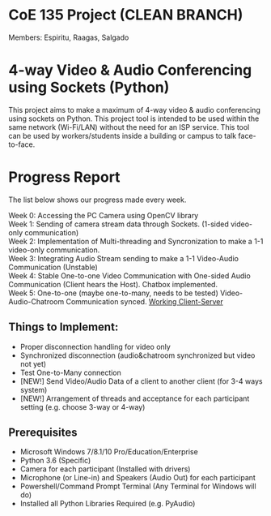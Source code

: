 # CoE 135 Project (CLEAN BRANCH)
Members: Espiritu, Raagas, Salgado

# 4-way Video & Audio Conferencing using Sockets (Python)
This project aims to make a maximum of 4-way video & audio conferencing using sockets on Python. This project tool is intended to be used within the same network (Wi-Fi/LAN) without the need for an ISP service. This tool can be used by workers/students inside a building or campus to talk face-to-face.

# Progress Report
The list below shows our progress made every week.

Week 0: Accessing the PC Camera using OpenCV library  
Week 1: Sending of camera stream data through Sockets. (1-sided video-only communication)  
Week 2: Implementation of Multi-threading and Syncronization to make a 1-1 video-only communication.  
Week 3: Integrating Audio Stream sending to make a 1-1 Video-Audio Communication (Unstable)  
Week 4: Stable One-to-one Video Communication with One-sided Audio Communication (Client hears the Host). Chatbox implemented.  
Week 5: One-to-one (maybe one-to-many, needs to be tested) Video-Audio-Chatroom Communication synced. [Working Client-Server](https://github.com/espiritukarl/CoE135Proj/tree/master/Week3)

## Things to Implement:  
- Proper disconnection handling for video only 
- Synchronized disconnection (audio&chatroom synchronized but video not yet)
- Test One-to-Many connection
- [NEW!] Send Video/Audio Data of a client to another client (for 3-4 ways system)
- [NEW!] Arrangement of threads and acceptance for each participant setting (e.g. choose 3-way or 4-way)

## Prerequisites
- Microsoft Windows 7/8.1/10 Pro/Education/Enterprise
- Python 3.6 (Specific)
- Camera for each participant (Installed with drivers)
- Microphone (or Line-in) and Speakers (Audio Out) for each participant
- Powershell/Command Prompt Terminal (Any Terminal for Windows will do)
- Installed all Python Libraries Required (e.g. PyAudio)